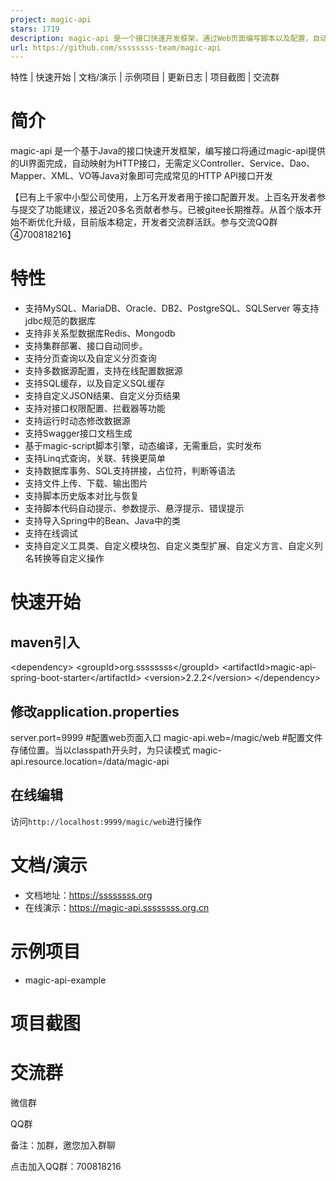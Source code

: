 ```yaml
---
project: magic-api
stars: 1719
description: magic-api 是一个接口快速开发框架，通过Web页面编写脚本以及配置，自动映射为HTTP接口，无需定义Controller、Service、Dao、Mapper、XML、VO等Java对象
url: https://github.com/ssssssss-team/magic-api
---
```


特性 | 快速开始 | 文档/演示 | 示例项目 | 更新日志 | 项目截图 | 交流群

简介
==

magic-api 是一个基于Java的接口快速开发框架，编写接口将通过magic-api提供的UI界面完成，自动映射为HTTP接口，无需定义Controller、Service、Dao、Mapper、XML、VO等Java对象即可完成常见的HTTP API接口开发

【已有上千家中小型公司使用，上万名开发者用于接口配置开发。上百名开发者参与提交了功能建议，接近20多名贡献者参与。已被gitee长期推荐。从首个版本开始不断优化升级，目前版本稳定，开发者交流群活跃。参与交流QQ群④700818216】

特性
==

-   支持MySQL、MariaDB、Oracle、DB2、PostgreSQL、SQLServer 等支持jdbc规范的数据库
-   支持非关系型数据库Redis、Mongodb
-   支持集群部署、接口自动同步。
-   支持分页查询以及自定义分页查询
-   支持多数据源配置，支持在线配置数据源
-   支持SQL缓存，以及自定义SQL缓存
-   支持自定义JSON结果、自定义分页结果
-   支持对接口权限配置、拦截器等功能
-   支持运行时动态修改数据源
-   支持Swagger接口文档生成
-   基于magic-script脚本引擎，动态编译，无需重启，实时发布
-   支持Linq式查询，关联、转换更简单
-   支持数据库事务、SQL支持拼接，占位符，判断等语法
-   支持文件上传、下载、输出图片
-   支持脚本历史版本对比与恢复
-   支持脚本代码自动提示、参数提示、悬浮提示、错误提示
-   支持导入Spring中的Bean、Java中的类
-   支持在线调试
-   支持自定义工具类、自定义模块包、自定义类型扩展、自定义方言、自定义列名转换等自定义操作

快速开始
====

maven引入
-------

<!-- 以spring-boot-starter的方式引用 \-->
<dependency\>
	<groupId\>org.ssssssss</groupId\>
    <artifactId\>magic-api-spring-boot-starter</artifactId\>
    <version\>2.2.2</version\>
</dependency\>

修改application.properties
------------------------

server.port\=9999
#配置web页面入口
magic-api.web\=/magic/web
#配置文件存储位置。当以classpath开头时，为只读模式
magic-api.resource.location\=/data/magic-api

在线编辑
----

访问`http://localhost:9999/magic/web`进行操作

文档/演示
=====

-   文档地址：https://ssssssss.org
-   在线演示：https://magic-api.ssssssss.org.cn

示例项目
====

-   magic-api-example

项目截图
====

交流群
===

微信群

QQ群

备注：加群，邀您加入群聊

点击加入QQ群：700818216
